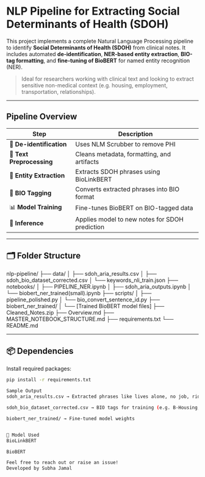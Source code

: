 # NLP Pipeline for Extracting Social Determinants of Health (SDOH)

This project implements a complete Natural Language Processing pipeline to identify **Social Determinants of Health (SDOH)** from clinical notes. It includes automated **de-identification**, **NER-based entity extraction**, **BIO-tag formatting**, and **fine-tuning of BioBERT** for named entity recognition (NER).

> Ideal for researchers working with clinical text and looking to extract sensitive non-medical context (e.g. housing, employment, transportation, relationships).

---

## Pipeline Overview

| Step | Description |
|------|-------------|
| 🧽 **De-identification** | Uses NLM Scrubber to remove PHI |
| 🧹 **Text Preprocessing** | Cleans metadata, formatting, and artifacts |
| 🧠 **Entity Extraction** | Extracts SDOH phrases using BioLinkBERT |
| 🧾 **BIO Tagging** | Converts extracted phrases into BIO format |
| 📊 **Model Training** | Fine-tunes BioBERT on BIO-tagged data |
| 🚀 **Inference** | Applies model to new notes for SDOH prediction |

---

## 🗂️ Folder Structure

nlp-pipeline/ ├── data/ │ ├── sdoh_aria_results.csv │ ├── sdoh_bio_dataset_corrected.csv │ └── keywords_nli_train.json ├── notebooks/ │ ├── PIPELINE_NER.ipynb │ ├── sdoh_aria_outputs.ipynb │ └── biobert_ner_trained(small).ipynb ├── scripts/ │ ├── pipeline_polished.py │ └── bio_convert_sentence_id.py ├── biobert_ner_trained/ │ └── [Trained BioBERT model files] ├── Cleaned_Notes.zip ├── Overview.md ├── MASTER_NOTEBOOK_STRUCTURE.md ├── requirements.txt └── README.md


---

## 📦 Dependencies

Install required packages:

```bash
pip install -r requirements.txt

Sample Output
sdoh_aria_results.csv → Extracted phrases like lives alone, no job, rides metro

sdoh_bio_dataset_corrected.csv → BIO tags for training (e.g. B-Housing, I-Housing)

biobert_ner_trained/ → Fine-tuned model weights


🧠 Model Used
BioLinkBERT

BioBERT

Feel free to reach out or raise an issue! 
Developed by Subha Jamal

